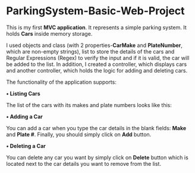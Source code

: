 # ParkingSystem-Basic-Web-Project
This is my first **MVC application**. It represents a simple parking system. It holds **Cars** inside memory storage. 

I used objects and class (with 2 properties-**CarMake** and **PlateNumber**,  which are non-empty strings), list to store the details of the cars and Regular Expressions (Regex) to verify the input and if it is valid, the car will be added to the list. In addition, I created a controller, which displays cars and another controller, which holds the logic for adding and deleting cars. 

The functionality of the application supports:

**• Listing Cars**

The list of the cars with its makes and plate numbers looks like this:

**• Adding a Car**

You can add a car when you type the car details in the blank fields: **Make** and **Plate #**. Finally, you should simply click on **Add** button.

**• Deleting a Car**

You can delete any car you want by simply click on **Delete** button which is located next to the car details you want to remove from the list.
